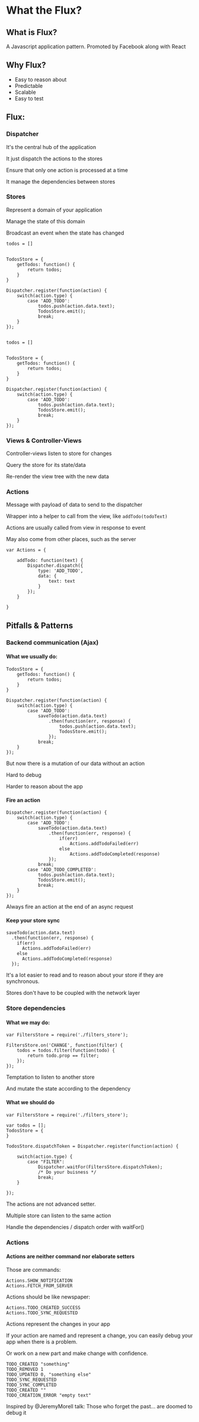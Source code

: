# What the Flux?

## What is Flux?
A Javascript application pattern.
Promoted by Facebook along with React

## Why Flux?

* Easy to reason about
* Predictable
* Scalable
* Easy to test

## Flux:

### Dispatcher

It's the central hub of the application

It just dispatch the actions to the stores

Ensure that only one action is processed at a time

It manage the dependencies between stores

### Stores

Represent a domain of your application

Manage the state of this domain

Broadcast an event when the state has changed

```
todos = []


TodosStore = {
    getTodos: function() {
        return todos;
    }
}

Dispatcher.register(function(action) {
    switch(action.type) {
        case 'ADD_TODO':
            todos.push(action.data.text);
            TodosStore.emit();
            break;
    }
});


todos = []


TodosStore = {
    getTodos: function() {
        return todos;
    }
}

Dispatcher.register(function(action) {
    switch(action.type) {
        case 'ADD_TODO':
            todos.push(action.data.text);
            TodosStore.emit();
            break;
    }
});
```

### Views & Controller-Views

Controller-views listen to store for changes

Query the store for its state/data

Re-render the view tree with the new data


### Actions

Message with payload of data to send to the dispatcher

Wrapper into a helper to call from the view, like `addTodo(todoText)`

Actions are usually called from view in response to event

May also come from other places, such as the server

```
var Actions = {

    addTodo: function(text) {
        Dispatcher.dispatch({
            type: 'ADD_TODO',
            data: {
                text: text
            }
        });
    }

}
```

## Pitfalls & Patterns

### Backend communication (Ajax)

#### What we usually do:
```
TodosStore = {
    getTodos: function() {
        return todos;
    }
}

Dispatcher.register(function(action) {
    switch(action.type) {
        case 'ADD_TODO':
            saveTodo(action.data.text)
                .then(function(err, response) {
                    todos.push(action.data.text);
                    TodosStore.emit();
                });
            break;
    }
});
```

But now there is a mutation of our data without an action

Hard to debug

Harder to reason about the app

#### Fire an action
```
Dispatcher.register(function(action) {
    switch(action.type) {
        case 'ADD_TODO':
            saveTodo(action.data.text)
                .then(function(err, response) {
                    if(err)
                        Actions.addTodoFailed(err)
                    else
                        Actions.addTodoCompleted(response)
                });
            break;
        case 'ADD_TODO_COMPLETED':
            todos.push(action.data.text);
            TodosStore.emit();
            break;
    }
});
```

Always fire an action at the end of an async request

#### Keep your store sync

```
saveTodo(action.data.text)
  .then(function(err, response) {
    if(err)
      Actions.addTodoFailed(err)
    else
      Actions.addTodoCompleted(response)
  });
```

It's a lot easier to read and to reason about your store if they are synchronous.

Stores don't have to be coupled with the network layer


### Store dependencies

#### What we may do:

```
var FiltersStore = require('./filters_store');

FiltersStore.on('CHANGE', function(filter) {
    todos = todos.filter(function(todo) {
        return todo.prop == filter;
    });
});
```

Temptation to listen to another store

And mutate the state according to the dependency

#### What we should do

```
var FiltersStore = require('./filters_store');

var todos = [];
TodosStore = {
}

TodosStore.dispatchToken = Dispatcher.register(function(action) {

    switch(action.type) {
        case "FILTER":
            Dispatcher.waitFor(FiltersStore.dispatchToken);
            /* Do your buisness */
            break;
    }

});
```

The actions are not advanced setter.

Multiple store can listen to the same action

Handle the dependencies / dispatch order with waitFor()

### Actions

#### Actions are neither command nor elaborate setters

Those are commands:
```
Actions.SHOW_NOTIFICATION
Actions.FETCH_FROM_SERVER
```

Actions should be like newspaper:
```
Actions.TODO_CREATED_SUCCESS
Actions.TODO_SYNC_REQUESTED
```

Actions represent the changes in your app

If your action are named and represent a change, you can easily debug your app when there is a problem.

Or work on a new part and make change with confidence.

```
TODO_CREATED "something"
TODO_REMOVED 1
TODO_UPDATED 0, "something else"
TODO_SYNC_REQUESTED
TODO_SYNC_COMPLETED
TODO_CREATED ""
TODO_CREATION_ERROR "empty text"
```

Inspired by  @JeremyMorell talk: Those who forget the past...  are doomed to debug it
